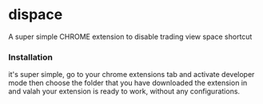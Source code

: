 # dispace
A super simple CHROME extension to disable trading view space shortcut

### Installation
it's super simple, go to your chrome extensions tab and activate developer mode then choose the folder that
you have downloaded the extension in and valah your extension is ready to work, without any configurations.
